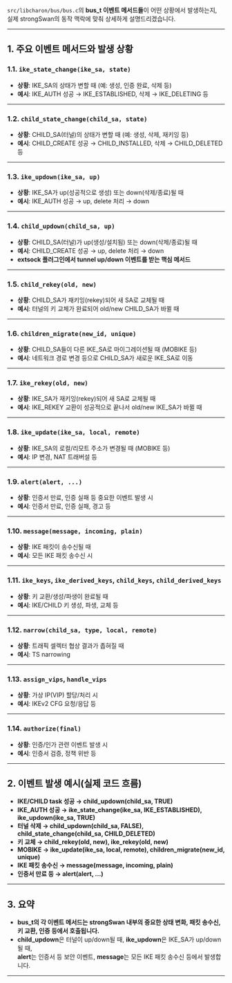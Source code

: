 
`src/libcharon/bus/bus.c`의 **bus_t 이벤트 메서드들**이 어떤 상황에서 발생하는지,  
실제 strongSwan의 동작 맥락에 맞춰 상세하게 설명드리겠습니다.

---

## 1. 주요 이벤트 메서드와 발생 상황

### 1.1. `ike_state_change(ike_sa, state)`
- **상황**: IKE_SA의 상태가 변할 때 (예: 생성, 인증 완료, 삭제 등)
- **예시**: IKE_AUTH 성공 → IKE_ESTABLISHED, 삭제 → IKE_DELETING 등

---

### 1.2. `child_state_change(child_sa, state)`
- **상황**: CHILD_SA(터널)의 상태가 변할 때 (예: 생성, 삭제, 재키잉 등)
- **예시**: CHILD_CREATE 성공 → CHILD_INSTALLED, 삭제 → CHILD_DELETED 등

---

### 1.3. `ike_updown(ike_sa, up)`
- **상황**: IKE_SA가 up(성공적으로 생성) 또는 down(삭제/종료)될 때
- **예시**: IKE_AUTH 성공 → up, delete 처리 → down

---

### 1.4. `child_updown(child_sa, up)`
- **상황**: CHILD_SA(터널)가 up(생성/설치됨) 또는 down(삭제/종료)될 때
- **예시**: CHILD_CREATE 성공 → up, delete 처리 → down  
- **extsock 플러그인에서 tunnel up/down 이벤트를 받는 핵심 메서드**

---

### 1.5. `child_rekey(old, new)`
- **상황**: CHILD_SA가 재키잉(rekey)되어 새 SA로 교체될 때
- **예시**: 터널의 키 교체가 완료되어 old/new CHILD_SA가 바뀔 때

---

### 1.6. `children_migrate(new_id, unique)`
- **상황**: CHILD_SA들이 다른 IKE_SA로 마이그레이션될 때 (MOBIKE 등)
- **예시**: 네트워크 경로 변경 등으로 CHILD_SA가 새로운 IKE_SA로 이동

---

### 1.7. `ike_rekey(old, new)`
- **상황**: IKE_SA가 재키잉(rekey)되어 새 SA로 교체될 때
- **예시**: IKE_REKEY 교환이 성공적으로 끝나서 old/new IKE_SA가 바뀔 때

---

### 1.8. `ike_update(ike_sa, local, remote)`
- **상황**: IKE_SA의 로컬/리모트 주소가 변경될 때 (MOBIKE 등)
- **예시**: IP 변경, NAT 트래버설 등

---

### 1.9. `alert(alert, ...)`
- **상황**: 인증서 만료, 인증 실패 등 중요한 이벤트 발생 시
- **예시**: 인증서 만료, 인증 실패, 경고 등

---

### 1.10. `message(message, incoming, plain)`
- **상황**: IKE 패킷이 송수신될 때
- **예시**: 모든 IKE 패킷 송수신 시

---

### 1.11. `ike_keys`, `ike_derived_keys`, `child_keys`, `child_derived_keys`
- **상황**: 키 교환/생성/파생이 완료될 때
- **예시**: IKE/CHILD 키 생성, 파생, 교체 등

---

### 1.12. `narrow(child_sa, type, local, remote)`
- **상황**: 트래픽 셀렉터 협상 결과가 좁혀질 때
- **예시**: TS narrowing

---

### 1.13. `assign_vips`, `handle_vips`
- **상황**: 가상 IP(VIP) 할당/처리 시
- **예시**: IKEv2 CFG 요청/응답 등

---

### 1.14. `authorize(final)`
- **상황**: 인증/인가 관련 이벤트 발생 시
- **예시**: 인증서 검증, 정책 위반 등

---

## 2. 이벤트 발생 예시(실제 코드 흐름)

- **IKE/CHILD task 성공 → child_updown(child_sa, TRUE)**
- **IKE_AUTH 성공 → ike_state_change(ike_sa, IKE_ESTABLISHED), ike_updown(ike_sa, TRUE)**
- **터널 삭제 → child_updown(child_sa, FALSE), child_state_change(child_sa, CHILD_DELETED)**
- **키 교체 → child_rekey(old, new), ike_rekey(old, new)**
- **MOBIKE → ike_update(ike_sa, local, remote), children_migrate(new_id, unique)**
- **IKE 패킷 송수신 → message(message, incoming, plain)**
- **인증서 만료 등 → alert(alert, ...)**

---

## 3. 요약

- **bus_t의 각 이벤트 메서드는 strongSwan 내부의 중요한 상태 변화, 패킷 송수신, 키 교환, 인증 등에서 호출됩니다.**
- **child_updown**은 터널이 up/down될 때, **ike_updown**은 IKE_SA가 up/down될 때,  
  **alert**는 인증서 등 보안 이벤트, **message**는 모든 IKE 패킷 송수신 등에서 발생합니다.

---

